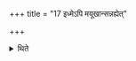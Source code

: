 +++
title = "17 इध्मेऽपि मयूखान्सन्नह्येत्"

+++

<details><summary>थिते</summary>

इध्मेऽपि मयूखान्सन्नह्येत् १७
</details>
